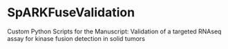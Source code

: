 # SpARKFuseValidation
Custom Python Scripts for the Manuscript: Validation of a targeted RNAseq assay for kinase fusion detection in solid tumors


